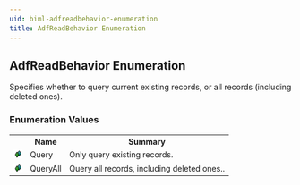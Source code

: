 ```yaml
---
uid: biml-adfreadbehavior-enumeration
title: AdfReadBehavior Enumeration
---
```


## AdfReadBehavior Enumeration

<div class="LanguageSummary"><div class ="SummaryItem">Specifies whether to query current existing records, or all records (including deleted ones).</div></div>
<div class="EnumValueGroup">

### Enumeration Values

<table id="EnumValue" class="MemberList"><tbody><tr><th class="MemberTypeIconColumnHeader">&nbsp;</th><th class="MemberNameColumnHeader">Name</th><th class="MemberSummaryColumnHeader">Summary</th></tr><tr class="cd0"><td align="center" class="MemberTypeIcon"><img src="enumValue.png"></img></td><td class="MemberName">Query</td><td class="MemberSummary"><div class ="SummaryItem">Only query existing records.</div></td></tr><tr class="cd1"><td align="center" class="MemberTypeIcon"><img src="enumValue.png"></img></td><td class="MemberName">QueryAll</td><td class="MemberSummary"><div class ="SummaryItem">Query all records, including deleted ones..</div></td></tr></tbody></table>
</div>